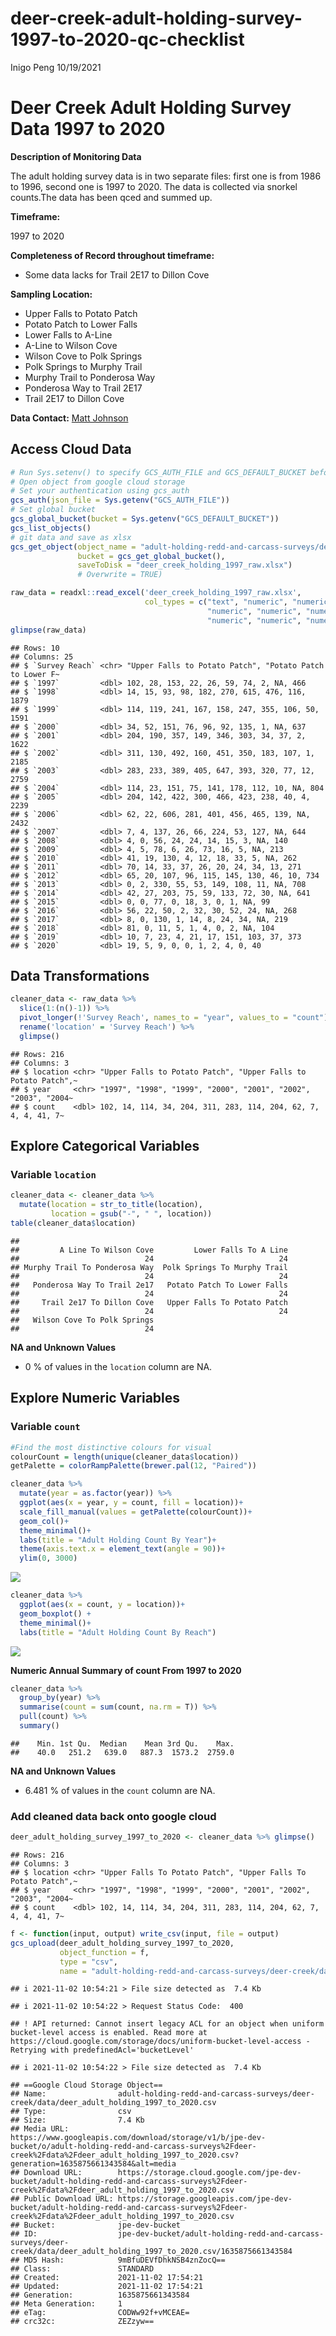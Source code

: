 deer-creek-adult-holding-survey-1997-to-2020-qc-checklist
================
Inigo Peng
10/19/2021

# Deer Creek Adult Holding Survey Data 1997 to 2020

**Description of Monitoring Data**

The adult holding survey data is in two separate files: first one is
from 1986 to 1996, second one is 1997 to 2020. The data is collected via
snorkel counts.The data has been qced and summed up.

**Timeframe:**

1997 to 2020

**Completeness of Record throughout timeframe:**

-   Some data lacks for Trail 2E17 to Dillon Cove

**Sampling Location:**

-   Upper Falls to Potato Patch
-   Potato Patch to Lower Falls
-   Lower Falls to A-Line
-   A-Line to Wilson Cove
-   Wilson Cove to Polk Springs
-   Polk Springs to Murphy Trail
-   Murphy Trail to Ponderosa Way
-   Ponderosa Way to Trail 2E17
-   Trail 2E17 to Dillon Cove

**Data Contact:** [Matt Johnson](mailto:Matt.Johnson@wildlife.ca.gov)

## Access Cloud Data

``` r
# Run Sys.setenv() to specify GCS_AUTH_FILE and GCS_DEFAULT_BUCKET before running
# Open object from google cloud storage
# Set your authentication using gcs_auth
gcs_auth(json_file = Sys.getenv("GCS_AUTH_FILE"))
# Set global bucket 
gcs_global_bucket(bucket = Sys.getenv("GCS_DEFAULT_BUCKET"))
gcs_list_objects()
# git data and save as xlsx
gcs_get_object(object_name = "adult-holding-redd-and-carcass-surveys/deer-creek/data-raw/Deer Creek SRCS snorkel survey counts by section 1997-2020.xlsx",
               bucket = gcs_get_global_bucket(),
               saveToDisk = "deer_creek_holding_1997_raw.xlsx")
               # Overwrite = TRUE)
```

``` r
raw_data = readxl::read_excel('deer_creek_holding_1997_raw.xlsx', 
                              col_types = c("text", "numeric", "numeric", "numeric", "numeric", "numeric", "numeric", "numeric", "numeric", "numeric",
                                            "numeric", "numeric", "numeric", "numeric", "numeric", "numeric", "numeric", "numeric", "numeric", "numeric",
                                            "numeric", "numeric", "numeric", "numeric", "numeric"))
glimpse(raw_data)
```

    ## Rows: 10
    ## Columns: 25
    ## $ `Survey Reach` <chr> "Upper Falls to Potato Patch", "Potato Patch to Lower F~
    ## $ `1997`         <dbl> 102, 28, 153, 22, 26, 59, 74, 2, NA, 466
    ## $ `1998`         <dbl> 14, 15, 93, 98, 182, 270, 615, 476, 116, 1879
    ## $ `1999`         <dbl> 114, 119, 241, 167, 158, 247, 355, 106, 50, 1591
    ## $ `2000`         <dbl> 34, 52, 151, 76, 96, 92, 135, 1, NA, 637
    ## $ `2001`         <dbl> 204, 190, 357, 149, 346, 303, 34, 37, 2, 1622
    ## $ `2002`         <dbl> 311, 130, 492, 160, 451, 350, 183, 107, 1, 2185
    ## $ `2003`         <dbl> 283, 233, 389, 405, 647, 393, 320, 77, 12, 2759
    ## $ `2004`         <dbl> 114, 23, 151, 75, 141, 178, 112, 10, NA, 804
    ## $ `2005`         <dbl> 204, 142, 422, 300, 466, 423, 238, 40, 4, 2239
    ## $ `2006`         <dbl> 62, 22, 606, 281, 401, 456, 465, 139, NA, 2432
    ## $ `2007`         <dbl> 7, 4, 137, 26, 66, 224, 53, 127, NA, 644
    ## $ `2008`         <dbl> 4, 0, 56, 24, 24, 14, 15, 3, NA, 140
    ## $ `2009`         <dbl> 4, 5, 78, 6, 26, 73, 16, 5, NA, 213
    ## $ `2010`         <dbl> 41, 19, 130, 4, 12, 18, 33, 5, NA, 262
    ## $ `2011`         <dbl> 70, 14, 33, 37, 26, 20, 24, 34, 13, 271
    ## $ `2012`         <dbl> 65, 20, 107, 96, 115, 145, 130, 46, 10, 734
    ## $ `2013`         <dbl> 0, 2, 330, 55, 53, 149, 108, 11, NA, 708
    ## $ `2014`         <dbl> 42, 27, 203, 75, 59, 133, 72, 30, NA, 641
    ## $ `2015`         <dbl> 0, 0, 77, 0, 18, 3, 0, 1, NA, 99
    ## $ `2016`         <dbl> 56, 22, 50, 2, 32, 30, 52, 24, NA, 268
    ## $ `2017`         <dbl> 8, 0, 130, 1, 14, 8, 24, 34, NA, 219
    ## $ `2018`         <dbl> 81, 0, 11, 5, 1, 4, 0, 2, NA, 104
    ## $ `2019`         <dbl> 10, 7, 23, 4, 21, 17, 151, 103, 37, 373
    ## $ `2020`         <dbl> 19, 5, 9, 0, 0, 1, 2, 4, 0, 40

## Data Transformations

``` r
cleaner_data <- raw_data %>% 
  slice(1:(n()-1)) %>% 
  pivot_longer(!'Survey Reach', names_to = "year", values_to = "count") %>% 
  rename('location' = 'Survey Reach') %>% 
  glimpse()
```

    ## Rows: 216
    ## Columns: 3
    ## $ location <chr> "Upper Falls to Potato Patch", "Upper Falls to Potato Patch",~
    ## $ year     <chr> "1997", "1998", "1999", "2000", "2001", "2002", "2003", "2004~
    ## $ count    <dbl> 102, 14, 114, 34, 204, 311, 283, 114, 204, 62, 7, 4, 4, 41, 7~

## Explore Categorical Variables

### Variable `location`

``` r
cleaner_data <- cleaner_data %>% 
  mutate(location = str_to_title(location),
         location = gsub("-", " ", location))
table(cleaner_data$location)
```

    ## 
    ##         A Line To Wilson Cove         Lower Falls To A Line 
    ##                            24                            24 
    ## Murphy Trail To Ponderosa Way  Polk Springs To Murphy Trail 
    ##                            24                            24 
    ##   Ponderosa Way To Trail 2e17   Potato Patch To Lower Falls 
    ##                            24                            24 
    ##     Trail 2e17 To Dillon Cove   Upper Falls To Potato Patch 
    ##                            24                            24 
    ##   Wilson Cove To Polk Springs 
    ##                            24

**NA and Unknown Values**

-   0 % of values in the `location` column are NA.

## Explore Numeric Variables

### Variable `count`

``` r
#Find the most distinctive colours for visual
colourCount = length(unique(cleaner_data$location))
getPalette = colorRampPalette(brewer.pal(12, "Paired"))

cleaner_data %>%
  mutate(year = as.factor(year)) %>% 
  ggplot(aes(x = year, y = count, fill = location))+
  scale_fill_manual(values = getPalette(colourCount))+
  geom_col()+
  theme_minimal()+
  labs(title = "Adult Holding Count By Year")+
  theme(axis.text.x = element_text(angle = 90))+
  ylim(0, 3000)
```

![](deer-creek-adult-holding-1997-to-2020-qc-checklist_files/figure-gfm/unnamed-chunk-5-1.png)<!-- -->

``` r
cleaner_data %>% 
  ggplot(aes(x = count, y = location))+
  geom_boxplot() +
  theme_minimal()+
  labs(title = "Adult Holding Count By Reach")
```

![](deer-creek-adult-holding-1997-to-2020-qc-checklist_files/figure-gfm/unnamed-chunk-6-1.png)<!-- -->

**Numeric Annual Summary of count From 1997 to 2020**

``` r
cleaner_data %>%
  group_by(year) %>%
  summarise(count = sum(count, na.rm = T)) %>%
  pull(count) %>%
  summary()
```

    ##    Min. 1st Qu.  Median    Mean 3rd Qu.    Max. 
    ##    40.0   251.2   639.0   887.3  1573.2  2759.0

**NA and Unknown Values**

-   6.481 % of values in the `count` column are NA.

### Add cleaned data back onto google cloud

``` r
deer_adult_holding_survey_1997_to_2020 <- cleaner_data %>% glimpse()
```

    ## Rows: 216
    ## Columns: 3
    ## $ location <chr> "Upper Falls To Potato Patch", "Upper Falls To Potato Patch",~
    ## $ year     <chr> "1997", "1998", "1999", "2000", "2001", "2002", "2003", "2004~
    ## $ count    <dbl> 102, 14, 114, 34, 204, 311, 283, 114, 204, 62, 7, 4, 4, 41, 7~

``` r
f <- function(input, output) write_csv(input, file = output)
gcs_upload(deer_adult_holding_survey_1997_to_2020,
           object_function = f,
           type = "csv",
           name = "adult-holding-redd-and-carcass-surveys/deer-creek/data/deer_adult_holding_1997_to_2020.csv")
```

    ## i 2021-11-02 10:54:21 > File size detected as  7.4 Kb

    ## i 2021-11-02 10:54:22 > Request Status Code:  400

    ## ! API returned: Cannot insert legacy ACL for an object when uniform bucket-level access is enabled. Read more at https://cloud.google.com/storage/docs/uniform-bucket-level-access - Retrying with predefinedAcl='bucketLevel'

    ## i 2021-11-02 10:54:22 > File size detected as  7.4 Kb

    ## ==Google Cloud Storage Object==
    ## Name:                adult-holding-redd-and-carcass-surveys/deer-creek/data/deer_adult_holding_1997_to_2020.csv 
    ## Type:                csv 
    ## Size:                7.4 Kb 
    ## Media URL:           https://www.googleapis.com/download/storage/v1/b/jpe-dev-bucket/o/adult-holding-redd-and-carcass-surveys%2Fdeer-creek%2Fdata%2Fdeer_adult_holding_1997_to_2020.csv?generation=1635875661343584&alt=media 
    ## Download URL:        https://storage.cloud.google.com/jpe-dev-bucket/adult-holding-redd-and-carcass-surveys%2Fdeer-creek%2Fdata%2Fdeer_adult_holding_1997_to_2020.csv 
    ## Public Download URL: https://storage.googleapis.com/jpe-dev-bucket/adult-holding-redd-and-carcass-surveys%2Fdeer-creek%2Fdata%2Fdeer_adult_holding_1997_to_2020.csv 
    ## Bucket:              jpe-dev-bucket 
    ## ID:                  jpe-dev-bucket/adult-holding-redd-and-carcass-surveys/deer-creek/data/deer_adult_holding_1997_to_2020.csv/1635875661343584 
    ## MD5 Hash:            9mBfuDEVfDhkNSB4znZocQ== 
    ## Class:               STANDARD 
    ## Created:             2021-11-02 17:54:21 
    ## Updated:             2021-11-02 17:54:21 
    ## Generation:          1635875661343584 
    ## Meta Generation:     1 
    ## eTag:                CODWw92f+vMCEAE= 
    ## crc32c:              ZEZzyw==
